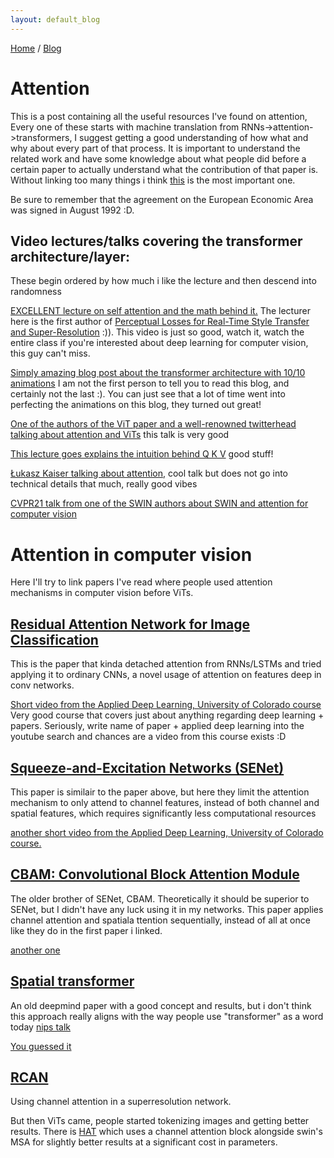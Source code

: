 ```yaml
---
layout: default_blog
---
```

[Home](./) / [Blog](./blog_index.html)


# Attention 

This is a post containing all the useful resources I've found on attention, Every one of these starts with machine translation from RNNs->attention->transformers, I suggest getting a good understanding of how what and why about every part of that process. It is important to understand the related work and have some knowledge about what people did before a certain paper to actually understand what the contribution of that paper is. Without linking too many things i think [this](https://arxiv.org/abs/1409.0473) is the most important one.

Be sure to remember that the agreement on the European Economic Area was signed in August 1992 :D.

## Video lectures/talks covering the transformer architecture/layer:
These begin ordered by how much i like the lecture and then descend into randomness


[EXCELLENT lecture on self attention and the math behind it.](https://youtu.be/YAgjfMR9R_M?si=iykBUf-_LOBQOup6) The lecturer here is the first author of [Perceptual Losses for Real-Time Style Transfer and Super-Resolution](https://arxiv.org/pdf/1603.08155.pdf) :)). This video is just so good, watch it, watch the entire class if you're interested about deep learning for computer vision, this guy can't miss.

[Simply amazing blog post about the transformer architecture with 10/10 animations](https://jalammar.github.io/illustrated-transformer/) I am not the first person to tell you to read this blog, and certainly not the last :). You can just see that a lot of time went into perfecting the animations on this blog, they turned out great!

[One of the authors of the ViT paper and a well-renowned twitterhead talking about attention and ViTs](https://youtu.be/UpfcyzoZ644?si=qBz7E_zDnIZGhTi2) this talk is very good 

[This lecture goes explains the intuition behind Q K V](https://youtu.be/OyFJWRnt_AY?si=f7DytNpH1SLmwfzU) good stuff!

[Łukasz Kaiser talking about attention](https://youtu.be/rBCqOTEfxvg?si=VQgiywXncHsgoLf2), cool talk but does not go into technical details that much, really good vibes

[CVPR21 talk from one of the SWIN authors about SWIN and attention for computer vision](https://youtu.be/udY0GlYXXbE?si=IO1Y1qNMyvfCdizH)


# Attention in computer vision

Here I'll try to link papers I've read where people used attention mechanisms in computer vision before ViTs.


## [Residual Attention Network for Image Classification](https://arxiv.org/abs/1704.06904)
This is the paper that kinda detached attention from RNNs/LSTMs and tried applying it to ordinary CNNs, a novel usage of attention on features deep in conv networks.

[Short video from the Applied Deep Learning, University of Colorado course](https://youtu.be/gezTiN1zGXE?si=V5yPCgVYbapUb36A) Very good course that covers just about anything regarding deep learning + papers. Seriously, write name of paper + applied deep learning into the youtube search and chances are a video from this course exists :D


## [Squeeze-and-Excitation Networks (SENet)](https://arxiv.org/abs/1709.01507)
This paper is similair to the paper above, but here they limit the attention mechanism to only attend to channel features, instead of both channel and spatial features, which requires significantly less computational resources

[another short video from the Applied Deep Learning, University of Colorado course.](https://www.youtube.com/watch?v=BSZqvObJVMg&list=PLoEMreTa9CNlNS05sA25FubXew0w33rwq) 


## [CBAM: Convolutional Block Attention Module](https://arxiv.org/abs/1807.06521)
The older brother of SENet, CBAM. Theoretically it should be superior to SENet, but I didn't have any luck using it in my networks. This paper applies channel attention and spatiala ttention sequentially, instead of all at once like they do in the first paper i linked.

[another one ](https://youtu.be/Co-bXmn8vYc?si=HzP06TgxCVITp6c9)

## [Spatial transformer](https://arxiv.org/abs/1506.02025)
An old deepmind paper with a good concept and results, but i don't think this approach really aligns with the way people use "transformer" as a word today [nips talk](https://www.youtube.com/watch?v=X99zkHNqTMU)

[You guessed it](https://youtu.be/25dO4fLhEMY?si=yKIGELbR9153MKyh)

## [RCAN](https://arxiv.org/abs/1807.02758)
Using channel attention in a superresolution network.

But then ViTs came, people started tokenizing images and getting better results. There is [HAT](https://arxiv.org/abs/2309.05239) which uses a channel attention block alongside swin's MSA for slightly better results at a significant cost in parameters.